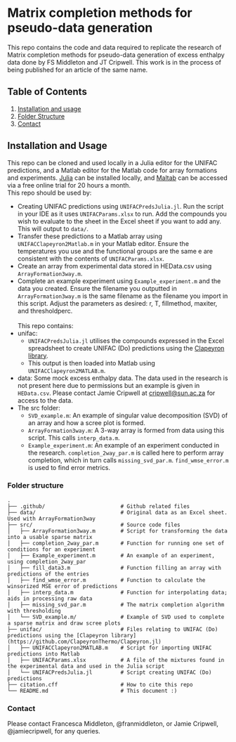 # Matrix completion methods for pseudo-data generation 

This repo contains the code and data required to replicate the research of Matrix completion methods for pseudo-data generation of excess enthalpy data done by FS Middleton and JT Cripwell.
This work is in the process of being published for an article of the same name. 

## Table of Contents
1. [Installation and usage](#installation-and-usage)
2. [Folder Structure](#folder-structure)
3. [Contact](#contact)

## Installation and Usage

This repo can be cloned and used locally in a Julia editor for the UNIFAC predictions, and a 
Matlab editor for the Matlab code for array formations and experiments. [Julia](https://julialang.org/downloads/) can be installed locally, and [Maltab](https://matlab.mathworks.com/) can be accessed via a free online trial for 20 hours a month.
\
This repo should be used by:
* Creating UNIFAC predictions using `UNIFACPredsJulia.jl`. Run the script in your IDE as it uses `UNIFACParams.xlsx` to run. Add the compounds you wish to evaluate to the sheet in the Excel sheet if you want to add any. This will output to `data/`.
* Transfer these predictions to a Matlab array using `UNIFACClapeyron2Matlab.m` in your Matlab editor. Ensure the temperatures you use and the functional groups are the same e are consistent with the contents of `UNIFACParams.xlsx`.
* Create an array from experimental data stored in HEData.csv using `ArrayFormation3way.m`. 
* Complete an example experiment using `Example_experiment.m` and the data you created. Ensure the filename you outputted in `ArrayFormation3way.m` is the same filename as the filename you import in this script. Adjust the parameters as desired: r, T, fillmethod, maxiter, and thresholdperc.   
\
This repo contains: 
* unifac:
    * `UNIFACPredsJulia.jl` utilises the compounds expressed in the Excel spreadsheet to create UNIFAC (Do) predictions using the [Clapeyron library](https://github.com/ClapeyronThermo/Clapeyron.jl). 
    * This output is then loaded into Matlab using `UNIFACClapeyron2MATLAB.m`. 
* data: Some mock excess enthalpy data. The data used in the research is not present here due to permissions but an example is given in `HEData.csv`. Please contact Jamie Cripwell at cripwell@sun.ac.za for access to the data. 
* The src folder:
    * `SVD_example.m`: An example of singular value decomposition (SVD) of an array and how a scree plot is formed. 
    * `ArrayFormation3way.m`: A 3-way array is formed from data using this script. This calls `interp_data.m`.
    * `Example_experiment.m`: An example of an experiment conducted in the research. `completion_2way_par.m` is called here to perform array completion, which in turn calls `missing_svd_par.m`. `find_wmse_error.m` is used to find error metrics. 

### Folder structure 

    . 
    ├── .github/                        # Github related files
    ├── data/                           # Original data as an Excel sheet. Used with ArrayFormation3way 
    ├── src/                            # Source code files
    │   ├── ArrayFormation3way.m        # Script for transforming the data into a usable sparse matrix
    │   ├── completion_2way_par.m       # Function for running one set of conditions for an experiment
    │   ├── Example_experiment.m        # An example of an experiment, using completion_2way_par
    │   ├── fill_data3.m                # Function filling an array with predictions of the entries
    │   ├── find_wmse_error.m           # Function to calculate the winsorized MSE error of predictions 
    │   ├── interp_data.m               # Function for interpolating data; aids in processing raw data 
    │   ├── missing_svd_par.m           # The matrix completion algorithm with thresholding
    │   └── SVD_example.m/              # Example of SVD used to complete a sparse matrix and draw scree plots
    ├── unifac/                         # Files relating to UNIFAC (Do) predictions using the [Clapeyron library](https://github.com/ClapeyronThermo/Clapeyron.jl)
    │   ├── UNIFACClapeyron2MATLAB.m    # Script for importing UNIFAC predictions into Matlab 
    │   ├── UNIFACParams.xlsx           # A file of the mixtures found in the experimental data and used in the Julia script
    │   └── UNIFACPredsJulia.jl         # Script creating UNIFAC (Do) predictions
    ├── citation.cff                    # How to cite this repo
    └── README.md                       # This document :) 


### Contact 
Please contact Francesca Middleton, @franmiddleton, or Jamie Cripwell, @jamiecripwell, for any queries.
